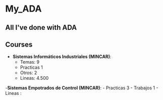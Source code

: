 # My_ADA
All I've done with ADA
---
## Courses

- __Sistemas Informáticos Industriales (MINCAR)__:
    - Temas: 9
    - Practicas 1
    - Otros: 2
    - Lineas:  4.500

-__Sistemas Empotrados de Control (MINCAR)__:
    - Practicas 3
    - Trabajos 1
    - Lineas : 
